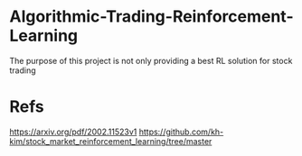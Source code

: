 # Algorithmic-Trading-Reinforcement-Learning
The purpose of this project is not only providing a best RL solution for stock trading

# Refs
https://arxiv.org/pdf/2002.11523v1
https://github.com/kh-kim/stock_market_reinforcement_learning/tree/master
